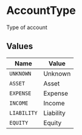 # AccountType

Type of account


## Values

| Name        | Value       |
| ----------- | ----------- |
| `UNKNOWN`   | Unknown     |
| `ASSET`     | Asset       |
| `EXPENSE`   | Expense     |
| `INCOME`    | Income      |
| `LIABILITY` | Liability   |
| `EQUITY`    | Equity      |